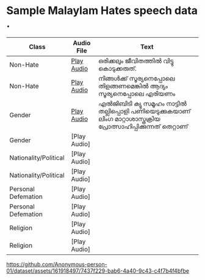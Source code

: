 
# Sample Malaylam Hates speech data .


|Class | Audio File | Text |
|---------|------------|------|
|Non-Hate|[Play Audio](https://github.com/Anonymous-person-01/dataset/assets/161918497/8ae3ed1e-75e1-4fab-a290-084a3ecf1ab5)  | ഒരിക്കലും ജീവിതത്തിൽ വിട്ടു കൊടുക്കരുത്. |
|Non-Hate|[Play Audio]( https://github.com/Anonymous-person-01/dataset/assets/161918497/6e288ac7-9207-4fb1-a815-898bb39cf622) | നിങ്ങൾക്ക് സൂര്യനെപ്പോലെ തിളങ്ങണമെങ്കിൽ ആദ്യം സൂര്യനെപ്പോലെ എരിയണം|
|Gender|[Play Audio](https://github.com/Anonymous-person-01/dataset/assets/161918497/7437f229-bab6-4a40-9c43-c4f7b4f4bfbe)|എൽജിബിടി ക്യു സമൂഹം നാട്ടിൽ തല്ലിപ്പൊളി പണിയെടുക്കുകയാണ് ലിംഗ മാറ്റാശാസ്ത്രക്രിയ പ്രോത്സാഹിപ്പിക്കുന്നത് തെറ്റാണ് |
|Gender|[Play Audio]||
|Nationality/Political|[Play Audio]|| 
|Nationality/Political|[Play Audio]||
|Personal Defemation|[Play Audio]||
|Personal Defemation|[Play Audio]||
|Religion|[Play Audio]||
|Religion|[Play Audio]||










https://github.com/Anonymous-person-01/dataset/assets/161918497/7437f229-bab6-4a40-9c43-c4f7b4f4bfbe














